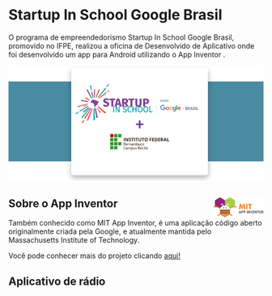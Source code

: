 # Startup In School Google Brasil


O programa de empreendedorismo Startup In School Google Brasil, promovido no IFPE, realizou a oficina de Desenvolvido de Aplicativo onde foi desenvolvido um app para Android utilizando o App Inventor .

<img src="img/startupinschool.png">

## Sobre o App Inventor <img src="img/mit.png" width="100" height="40" align="right">

Também conhecido como MIT App Inventor, é uma aplicação código aberto originalmente criada pela Google, e atualmente mantida pelo Massachusetts Institute of Technology. 

Você pode conhecer mais do projeto clicando [aqui!](https://appinventor.mit.edu/)

## Aplicativo de rádio
